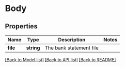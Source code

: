 # Body

## Properties
Name | Type | Description | Notes
------------ | ------------- | ------------- | -------------
**file** | **string** | The bank statement file | 

[[Back to Model list]](../../README.md#documentation-for-models) [[Back to API list]](../../README.md#documentation-for-api-endpoints) [[Back to README]](../../README.md)

